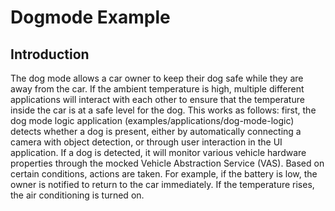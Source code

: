 # Dogmode Example

## Introduction
The dog mode allows a car owner to keep their dog safe while they are away from the car. If the ambient temperature is high, multiple different applications will interact with each other to ensure that the temperature inside the car is at a safe level for the dog. This works as follows: first, the dog mode logic application (examples/applications/dog-mode-logic) detects whether a dog is present, either by automatically connecting a camera with object detection, or through user interaction in the UI application. If a dog is detected, it will monitor various vehicle hardware properties through the mocked Vehicle Abstraction Service (VAS). Based on certain conditions, actions are taken. For example, if the battery is low, the owner is notified to return to the car immediately. If the temperature rises, the air conditioning is turned on.